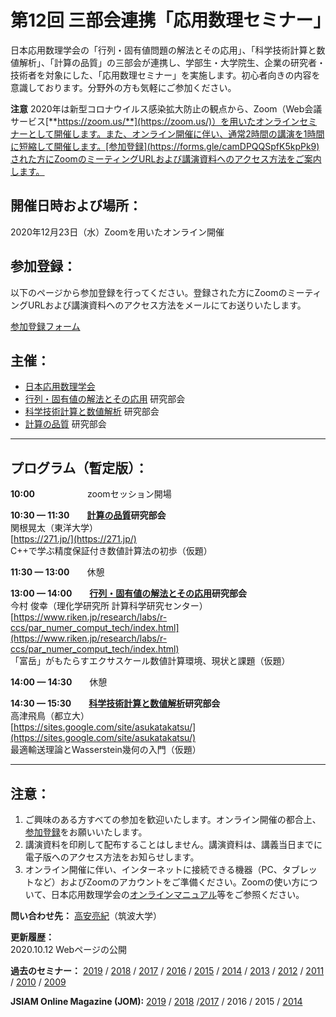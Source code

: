 # 第12回 三部会連携「応用数理セミナー」

日本応用数理学会の「行列・固有値問題の解法とその応用」、「科学技術計算と数値解析」、「計算の品質」の三部会が連携し、学部生・大学院生、企業の研究者・技術者を対象にした、「応用数理セミナー」を実施します。初心者向きの内容を意識しております。分野外の方も気軽にご参加ください。

**注意**  2020年は新型コロナウイルス感染拡大防止の観点から、Zoom（Web会議サービス[**https://zoom.us/**](https://zoom.us/)）を用いたオンラインセミナーとして開催します。また、オンライン開催に伴い、通常2時間の講演を1時間に短縮して開催します。[参加登録](https://forms.gle/camDPQQSpfK5kpPk9)された方にZoomのミーティングURLおよび講演資料へのアクセス方法をご案内します。


## 開催日時および場所：

2020年12月23日（水）Zoomを用いたオンライン開催


## 参加登録：

以下のページから参加登録を行ってください。登録された方にZoomのミーティングURLおよび講演資料へのアクセス方法をメールにてお送りいたします。

[参加登録フォーム](https://forms.gle/camDPQQSpfK5kpPk9)


## 主催：
- [日本応用数理学会](http://www.google.com/url?q=http%3A%2F%2Fwww.jsiam.org%2F&sa=D&sntz=1&usg=AFQjCNEVkRyHbm-qQGcWBghn6g8RLrEMpg)
- [行列・固有値の解法とその応用](http://www.google.com/url?q=http%3A%2F%2Fna.cs.tsukuba.ac.jp%2Fmepa%2F&sa=D&sntz=1&usg=AFQjCNHcMyKzQgsUnB4yQgGD-XSerx0d1g) 研究部会
- [科学技術計算と数値解析](http://scna.jsiam.org/) 研究部会
- [計算の品質](http://www.google.com/url?q=http%3A%2F%2Fwww.oishi.info.waseda.ac.jp%2F~qoc%2F&sa=D&sntz=1&usg=AFQjCNGZvFsMR7V0dZVUuK3rMxzv8fyJ0Q) 研究部会


----------
## プログラム（暫定版）：

**10:00**　　　　　　zoomセッション開場

**10:30 — 11:30**　　[**計算の品質**](http://www.google.com/url?q=http%3A%2F%2Fwww.oishi.info.waseda.ac.jp%2F~qoc%2F&sa=D&sntz=1&usg=AFQjCNGZvFsMR7V0dZVUuK3rMxzv8fyJ0Q)**研究部会**<br>
関根晃太（東洋大学）<br>
[https://271.jp/](https://271.jp/)<br>
C++で学ぶ精度保証付き数値計算法の初歩（仮題）

**11:30 — 13:00**　　休憩



**13:00 — 14:00**　　[**行列・固有値の解法とその応用**](http://www.google.com/url?q=http%3A%2F%2Fna.cs.tsukuba.ac.jp%2Fmepa%2F&sa=D&sntz=1&usg=AFQjCNHcMyKzQgsUnB4yQgGD-XSerx0d1g)**研究部会**<br>
今村 俊幸（理化学研究所 計算科学研究センター）<br>
[https://www.riken.jp/research/labs/r-ccs/par_numer_comput_tech/index.html](https://www.riken.jp/research/labs/r-ccs/par_numer_comput_tech/index.html)<br>
「富岳」がもたらすエクサスケール数値計算環境、現状と課題（仮題）

**14:00 — 14:30**　　休憩

**14:30 — 15:30**　　[**科学技術計算と数値解析**](http://scna.jsiam.org/)**研究部会**<br>
高津飛鳥（都立大）<br>
[https://sites.google.com/site/asukatakatsu/](https://sites.google.com/site/asukatakatsu/)<br>
最適輸送理論とWasserstein幾何の入門（仮題）


----------
## 注意：
1. ご興味のある方すべての参加を歓迎いたします。オンライン開催の都合上、[参加登録](https://forms.gle/camDPQQSpfK5kpPk9)をお願いいたします。
2. 講演資料を印刷して配布することはしません。講演資料は、講義当日までに電子版へのアクセス方法をお知らせします。
3. オンライン開催に伴い、インターネットに接続できる機器（PC、タブレットなど）およびZoomのアカウントをご準備ください。Zoomの使い方について、日本応用数理学会の[オンラインマニュアル](https://sites.google.com/g.ecc.u-tokyo.ac.jp/jsiam2020-online-manual/%E3%83%9B%E3%83%BC%E3%83%A0)等をご参照ください。


**問い合わせ先：**
[高安亮紀](https://www.risk.tsukuba.ac.jp/~takitoshi/index.html)（筑波大学）


**更新履歴：**<br>
2020.10.12 Webページの公開


**過去のセミナー：** [2019](https://na.cs.tsukuba.ac.jp/mepa/?page_id=1689) / [2018](https://sites.google.com/view/jsiam-seminar-2018/) / [2017](http://www.google.com/url?q=http%3A%2F%2Fwww.oishi.info.waseda.ac.jp%2Fseminar%2Fjsiam_seminar_2017.html&sa=D&sntz=1&usg=AFQjCNGxhw58C7tHY6ZwdPB6zyX689wZlA) / [2016](http://www.google.com/url?q=http%3A%2F%2Fwww.sr3.t.u-tokyo.ac.jp%2Fjsiam%2Fjsiamseminar20161227&sa=D&sntz=1&usg=AFQjCNHH5bHtoFQrn6vIHRLR9HZAmAV8VA) / [2015](http://www.google.com/url?q=http%3A%2F%2Fwww.sr3.t.u-tokyo.ac.jp%2Fjsiam%2Fjsiamseminar20151224&sa=D&sntz=1&usg=AFQjCNHwIl8_oIqnyNHR4MUYOH4SIB4qGw) / [2014](http://www.google.com/url?q=http%3A%2F%2Fwww.oishi.info.waseda.ac.jp%2F~3ams2014%2F&sa=D&sntz=1&usg=AFQjCNEqn6da-5pCROI9hjeovyHIh5eOFQ) / [2013](http://www.sr3.t.u-tokyo.ac.jp/jsiam/jsiamseminar20131227) / [2012](http://www.sr3.t.u-tokyo.ac.jp/jsiam/jsiamseminar20121225) / [2011](http://www.oishi.info.waseda.ac.jp/~3ams2011/) / [2010](http://www.cs.tsukuba.ac.jp/~sakurai/Seminar20101126.html) / [2009](http://www.jsiam.org/modules/eguide01/event.php?eid=63)

**JSIAM Online Magazine (JOM):**  [2019](https://jom.jsiam.org/?article=G2003D) / [2018](https://jom.jsiam.org/?article=G1902A) /[2017](http://www.google.com/url?q=http%3A%2F%2Fjom.jsiam.org%2F%3Farticle%3DG1801D&sa=D&sntz=1&usg=AFQjCNEbhZ_zqWGHxtCza_xS9ZviMa-LAg) / 2016 / 2015 / [2014](http://www.google.com/url?q=http%3A%2F%2Fjom.jsiam.org%2F12699%2F&sa=D&sntz=1&usg=AFQjCNELJmCkZNmgDGNbyzUzpd3GHMSaqg)
